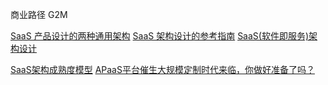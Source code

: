商业路径
G2M

[SaaS 产品设计的两种通用架构](https://www.cnwebe.com/articles/80682.html)
[SaaS 架构设计的参考指南](https://www.infoq.cn/article/Sma8LvL5BI7yqIk5pxK1)
[SaaS(软件即服务)架构设计](https://juejin.im/post/5cf45fc151882502f9490639)


[SaaS架构成熟度模型](https://www.infoq.cn/article/2008/03/saas-architecture-maturity-model)
[APaaS平台催生大规模定制时代来临，你做好准备了吗？](https://zhuanlan.zhihu.com/p/90402541)
